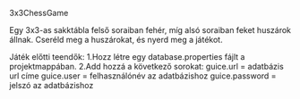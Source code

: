 3x3ChessGame

Egy 3x3-as sakktábla felső soraiban fehér, míg alsó soraiban feket huszárok állnak. Cseréld meg a huszárokat, és nyerd meg a játékot.

Játék előtti teendők: 
1.Hozz létre egy database.properties fájlt a projektmappában.
2.Add hozzá a következő sorokat: 
guice.url = adatbázis url címe 
guice.user = felhasználónév az adatbázishoz 
guice.password = jelszó az adatbázishoz
